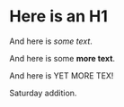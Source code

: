 # Here is an H1

And here is *some text*.

And here is some **more text**.

And here is YET MORE TEX!

Saturday addition.